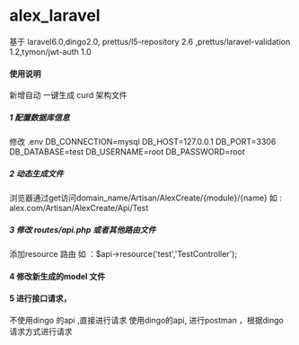 # alex_laravel
基于 laravel6.0,dingo2.0, prettus/l5-repository 2.6 ,prettus/laravel-validation 1.2,tymon/jwt-auth 1.0
#### 使用说明

新增自动 一键生成 curd 架构文件 
##### 1 配置数据库信息   
   修改 .env
   DB_CONNECTION=mysql
   DB_HOST=127.0.0.1
   DB_PORT=3306
   DB_DATABASE=test
   DB_USERNAME=root
   DB_PASSWORD=root
##### 2 动态生成文件
   浏览器通过get访问domain_name/Artisan/AlexCreate/{module}/{name}
   如 : alex.com/Artisan/AlexCreate/Api/Test
##### 3 修改   routes/api.php 或者其他路由文件
   添加resource 路由
   如 ：$api->resource('test','TestController');
#### 4 修改新生成的model 文件

#### 5 进行接口请求，
   不使用dingo 的api ,直接进行请求
   使用dingo的api, 进行postman ，根据dingo 请求方式进行请求
   
